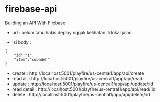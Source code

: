 # firebase-api
Building an API With Firebase

- url : belum tahu habis deploy nggak kelihatan
di lokal jalan

- isi body :
```
{
    "id":"1",
    "item":"cobadeh"
}
```
- create : http://localhost:5001/playfire/us-central1/app/api/create
- read all : http://localhost:5001/playfire/us-central1/app/api/read
- update : http://localhost:5001/playfire/us-central1/app/api/update/:id
- read detail : http://localhost:5001/playfire/us-central1/app/api/read/:id
- delete : http://localhost:5001/playfire/us-central1/app/api/delete/:id